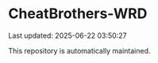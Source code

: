# CheatBrothers-WRD

Last updated: 2025-06-22 03:50:27

This repository is automatically maintained.
